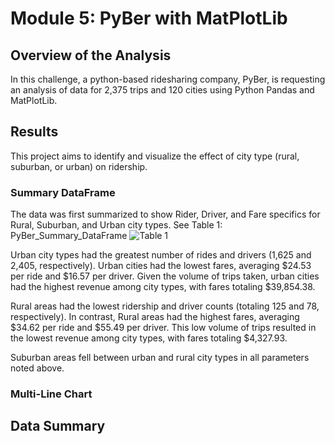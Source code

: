 # Module 5: PyBer with MatPlotLib

## Overview of the Analysis

In this challenge, a python-based ridesharing company, PyBer, is requesting an analysis of data for 2,375 trips and 120 cities using Python Pandas and MatPlotLib.

## Results

This project aims to identify and visualize the effect of city type (rural, suburban, or urban) on ridership.

### Summary DataFrame

The data was first summarized to show Rider, Driver, and Fare specifics for Rural, Suburban, and Urban city types. See Table 1: PyBer_Summary_DataFrame
![Table 1](/M5_Challenge/Analysis/Table1_PyBer_Summary_DataFrame "Table 1: Summary DataFrame")

Urban city types had the greatest number of rides and drivers (1,625 and 2,405, respectively). Urban cities had the lowest fares, averaging $24.53 per ride and $16.57 per driver. Given the volume of trips taken, urban cities had the highest revenue among city types, with fares totaling $39,854.38. 

Rural areas had the lowest ridership and driver counts (totaling 125 and 78, respectively). In contrast, Rural areas had the highest fares, averaging $34.62 per ride and $55.49 per driver. This low volume of trips resulted in the lowest revenue among city types, with fares totaling $4,327.93. 

Suburban areas fell between urban and rural city types in all parameters noted above. 

### Multi-Line Chart



## Data Summary

